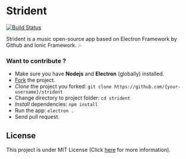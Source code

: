 # **Strident** 
[![Build Status](https://travis-ci.org/riadloukili/strident.svg?branch=master)](https://travis-ci.org/riadloukili/strident)

Strident is a music open-source app based on Electron Framework by Github and Ionic Framework. :notes:

### Want to contribute ?
  - Make sure you have **Nodejs** and **Electron** (globally) installed.
  - [Fork](https://github.com/riadloukili/strident/fork) the project.
  - *Clone* the project you forked: ``git clone https://github.com/{your-username}/strident``
  - Change directory to project folder: ``cd strident``
  - *Install* dependencies: ``npm install``
  - Run the app: ``electron .``
  - Send pull request.

## License
This project is under MIT License (Click [here](http://rl.mit-license.org/Strident) for more information).
